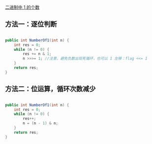 [二进制中 1 的个数](https://www.nowcoder.com/practice/8ee967e43c2c4ec193b040ea7fbb10b8?tpId=13&tqId=11164&tPage=1&rp=1&ru=/ta/coding-interviews&qru=/ta/coding-interviews/question-ranking&from=cyc_github) 

## 方法一：逐位判断

```java

public int NumberOf1(int n) {
    int res = 0;
    while (n != 0) {
        res += n & 1;
        n >>>= 1; //注意，避免负数出现死循环，也可以 1 左移：flag <<= 1
    }
    return res;
}

```
    
## 方法二：位运算，循环次数减少

```java

public int NumberOf1(int n) {
    int res = 0;
    while (n != 0) {
        res++;
        n = (n - 1) & n;
    }
    return res;
}

```
